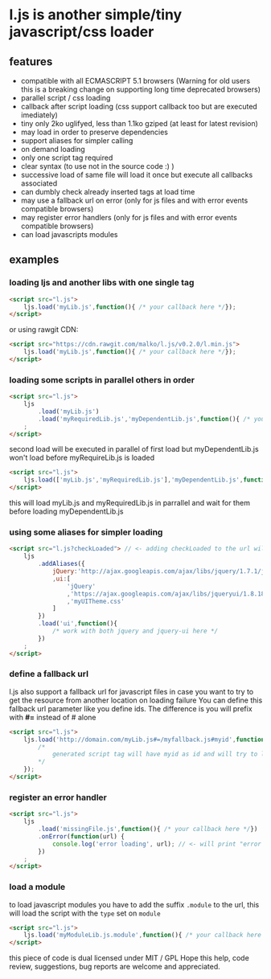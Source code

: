 # l.js is another simple/tiny javascript/css loader

## features
- compatible with all ECMASCRIPT 5.1 browsers (Warning for old users this is a breaking change on supporting long time deprecated browsers)
- parallel script / css loading
- callback after script loading (css support callback too but are executed imediately)
- tiny only 2ko uglifyed, less than 1.1ko gziped (at least for latest revision)
- may load in order to preserve dependencies
- support aliases for simpler calling
- on demand loading
- only one script tag required
- clear syntax (to use not in the source code :) )
- successive load of same file will load it once but execute all callbacks associated
- can dumbly check already inserted tags at load time
- may use a fallback url on error (only for js files and with error events compatible browsers)
- may register error handlers (only for js files and with error events compatible browsers)
- can load javascripts modules 

## examples

### loading ljs and another libs with one single tag
```html
<script src="l.js">
	ljs.load('myLib.js',function(){ /* your callback here */});
</script>
```
or using rawgit CDN:
```html
<script src="https://cdn.rawgit.com/malko/l.js/v0.2.0/l.min.js">
	ljs.load('myLib.js',function(){ /* your callback here */});
</script>
```

### loading some scripts in parallel others in order
```html
<script src="l.js">
	ljs
		.load('myLib.js')
		.load('myRequiredLib.js','myDependentLib.js',function(){ /* your callback here */})
	;
</script>
```
second load will be executed in parallel of first load but myDependentLib.js won't load before myRequireLib.js is loaded

```html
<script src="l.js">
	ljs.load(['myLib.js','myRequiredLib.js'],'myDependentLib.js',function(){ /* your callback here */});
</script>
```
this will load myLib.js and myRequiredLib.js in parrallel and wait for them before loading myDependentLib.js


### using some aliases for simpler loading
```html
<script src="l.js?checkLoaded"> // <- adding checkLoaded to the url will dumbly check already inserted script/link tags
	ljs
		.addAliases({
			jQuery:'http://ajax.googleapis.com/ajax/libs/jquery/1.7.1/jquery.min.js#jqueryId' // <- script tag will have attribute id=jqueryId
			,ui:[
				'jQuery'
				,'https://ajax.googleapis.com/ajax/libs/jqueryui/1.8.18/jquery-ui.min.js'
				,'myUITheme.css'
			]
		})
		.load('ui',function(){
			/* work with both jquery and jquery-ui here */
		})
	;
</script>
```

### define a fallback url
l.js also support a fallback url for javascript files in case you want to try to get the resource from another location on loading failure
You can define this fallback url parameter like you define ids. The difference is you will prefix with **#=** instead of # alone
```html
<script src="l.js">
	ljs.load('http://domain.com/myLib.js#=/myfallback.js#myid',function(){
		/*
			generated script tag will have myid as id and will try to load /myfallback.js if it fail to load http://domain.com/myLib.js
		*/
	});
</script>
```

### register an error handler
```html
<script src="l.js">
	ljs
		.load('missingFile.js',function(){ /* your callback here */})
		.onError(function(url) {
			console.log('error loading', url); // <- will print "error loading missingFile.js"
		})
	;
</script>
```

### load a module
to load javascript modules you have to add the suffix `.module` to the url, this will load the script with the `type` set on `module`

```html
<script src="l.js">
    ljs.load('myModuleLib.js.module',function(){ /* your callback here */});
</script>
```

this piece of code is dual licensed under MIT / GPL
Hope this help, code review, suggestions, bug reports are welcome and appreciated.
